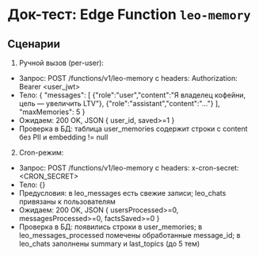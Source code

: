 # Док-тест: Edge Function `leo-memory`

## Сценарии

1) Ручной вызов (per-user):
- Запрос: POST /functions/v1/leo-memory с headers: Authorization: Bearer <user_jwt>
- Тело: { "messages": [ {"role":"user","content":"Я владелец кофейни, цель — увеличить LTV"}, {"role":"assistant","content":"..."} ], "maxMemories": 5 }
- Ожидаем: 200 OK, JSON { user_id, saved>=1 }
- Проверка в БД: таблица user_memories содержит строки с content без PII и embedding != null

2) Cron-режим:
- Запрос: POST /functions/v1/leo-memory с headers: x-cron-secret: <CRON_SECRET>
- Тело: {}
- Предусловия: в leo_messages есть свежие записи; leo_chats привязаны к пользователям
- Ожидаем: 200 OK, JSON { usersProcessed>=0, messagesProcessed>=0, factsSaved>=0 }
- Проверка в БД: появились строки в user_memories; в leo_messages_processed помечены обработанные message_id; в leo_chats заполнены summary и last_topics (до 5 тем)


